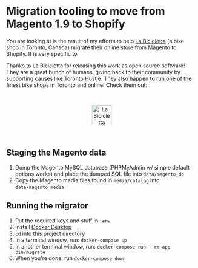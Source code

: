 # Migration tooling to move from Magento 1.9 to Shopify

You are looking at is the result of my efforts to help [La Bicicletta](https://labicicletta.com) (a bike shop in Toronto, Canada) migrate their online store from Magento to Shopify. It is very specific to

Thanks to La Bicicletta for releasing this work as open source software! They are a great bunch of humans, giving back to their community by supporting causes like [Toronto Hustle](https://www.toronto-hustle.com/welcome-1). They also happen to run one of the finest bike shops in Toronto and online! Check them out:

<br>
<p align="center">
  <a href="https://labicicletta.com">
    <img height="52px" alt="La Bicicletta" src="https://snappities.s3.amazonaws.com/zcd003bl4xvc1vv9iri4.png">
  </a>
</p>
<br>

## Staging the Magento data

1. Dump the Magento MySQL database (PHPMyAdmin w/ simple default options works) and place the dumped SQL file into `data/megento_db`
2. Copy the Magento media files found in `media/catalog` into `data/magento_media`

## Running the migrator

1. Put the required keys and stuff in `.env`
2. Install [Docker Desktop](https://www.docker.com/products/docker-desktop)
3. `cd` into this project directory
4. In a terminal window, run: `docker-compose up`
5. In another terminal window, run: `docker-compose run --rm app bin/migrate`
6. When you're done, run `docker-compose down`
